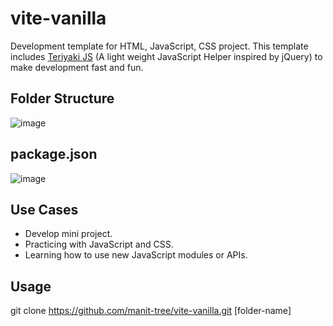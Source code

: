# vite-vanilla
Development template for HTML, JavaScript, CSS project. This template includes [Teriyaki JS](https://github.com/manit-tree/teriyaki) (A light weight JavaScript Helper inspired by jQuery) to make development fast and fun.

## Folder Structure

![image](https://github.com/user-attachments/assets/cf906917-020c-4b7b-b522-ee1910097ef9)

## package.json

![image](https://github.com/user-attachments/assets/ea204c76-6bcc-4ad6-aae9-8d4b0ba6b7b8)

## Use Cases

- Develop mini project.
- Practicing with JavaScript and CSS.
- Learning how to use new JavaScript modules or APIs.

## Usage

git clone https://github.com/manit-tree/vite-vanilla.git [folder-name]
